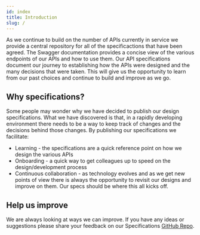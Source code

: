 ```yaml
---
id: index
title: Introduction
slug: /
---
```


As we continue to build on the number of APIs currently in service we provide a central repository for all of the specificactions that have been agreed.  The Swagger documentation provides a concise view of the various endpoints of our APIs and how to use them.  Our API specifications document our journey to establishing how the APIs were designed and the many decisions that were taken.  This will give us the opportunity to learn from our past choices and continue to build and improve as we go.

## Why specifications?
Some people may wonder why we have decided to publish our design specifications. What we have discovered is that, in a rapidly developing environment there needs to be a way to keep track of changes and the decisions behind those changes.  By publishing our specifications we facilitate:
- Learning - the specifications are a quick reference point on how we design the various APIs
- Onboarding - a quick way to get colleagues up to speed on the design/development process
- Continuous collaboration - as technology evolves and as we get new points of view there is always the opportunity to revisit our designs and improve on them. Our specs should be where this all kicks off.

## Help us improve
We are always looking at ways we can improve. If you have any ideas or suggestions please share your feedback on our Specifications [GitHub Repo](https://github.com/LBHackney-IT/API-Specifications).
